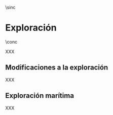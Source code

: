 \sinc

# Exploración

\conc

XXX

## Modificaciones a la exploración

XXX

## Exploración marítima

XXX